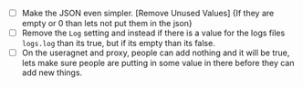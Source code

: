 - [ ] Make the JSON even simpler. [Remove Unused Values] {If they are empty or 0 than lets not put them in the json}
- [ ] Remove the `Log` setting and instead if there is a value for the logs files `logs.log` than its true, but if its empty than its false.
- [ ] On the useragnet and proxy, people can add nothing and it will be true, lets make sure people are putting in some value in there before they can add new things.
